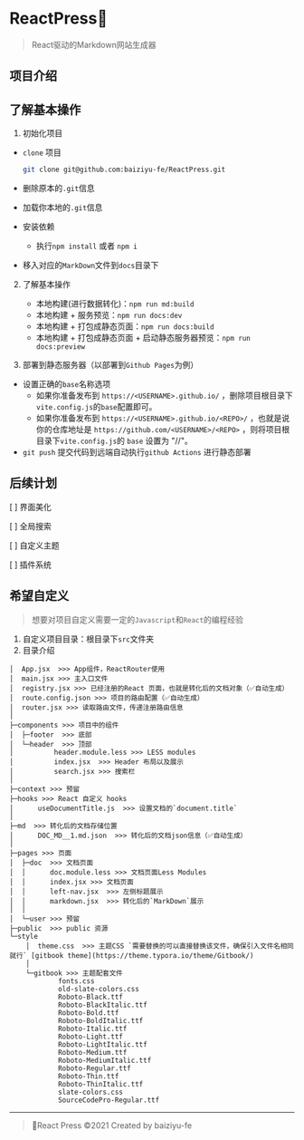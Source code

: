 # ReactPress📖

> React驱动的Markdown网站生成器

## 项目介绍

## 了解基本操作

1. 初始化项目

  - `clone` 项目

    ```bash
    git clone git@github.com:baiziyu-fe/ReactPress.git
    ```

  - 删除原本的`.git`信息
  
  - 加载你本地的`.git`信息
  
  - 安装依赖
    - 执行`npm install` 或者 `npm i`
  - 移入对应的`MarkDown`文件到`docs`目录下

2. 了解基本操作

    - 本地构建(进行数据转化)：`npm run md:build`
    - 本地构建 + 服务预览：`npm run docs:dev`
    - 本地构建 + 打包成静态页面：`npm run docs:build`
    - 本地构建 + 打包成静态页面 + 启动静态服务器预览：`npm run docs:preview`

3. 部署到静态服务器（以部署到`Github Pages`为例）
  - 设置正确的`base`名称选项
    - 如果你准备发布到 `https://<USERNAME>.github.io/` ，删除项目根目录下`vite.config.js`的`base`配置即可。
    - 如果你准备发布到 `https://<USERNAME>.github.io/<REPO>/` ，也就是说你的仓库地址是 `https://github.com/<USERNAME>/<REPO>` ，则将项目根目录下`vite.config.js`的 `base` 设置为 "/<REPO>/"。
  - `git push` 提交代码到远端自动执行`github Actions` 进行静态部署

## 后续计划

[ ] 界面美化

[ ] 全局搜索

[ ] 自定义主题

[ ] 插件系统

## 希望自定义

> 想要对项目自定义需要一定的`Javascript`和`React`的编程经验

1. 自定义项目目录：根目录下`src`文件夹
2. 目录介绍

```
│  App.jsx  >>> App组件，ReactRouter使用
│  main.jsx >>> 主入口文件
│  registry.jsx >>> 已经注册的React 页面，也就是转化后的文档对象（✅自动生成）
│  route.config.json >>> 项目的路由配置（✅自动生成）
│  router.jsx >>> 读取路由文件，传递注册路由信息
│
├─components >>> 项目中的组件
│  ├─footer  >>> 底部
│  └─header  >>> 顶部
│          header.module.less >>> LESS modules
│          index.jsx  >>> Header 布局以及展示
│          search.jsx >>> 搜索栏
│
├─context >>> 预留
├─hooks >>> React 自定义 hooks
│      useDocumentTitle.js  >>> 设置文档的`document.title`
│
├─md  >>> 转化后的文档存储位置
│      DOC_MD__1.md.json  >>> 转化后的文档json信息（✅自动生成）
│
├─pages >>> 页面
│  ├─doc  >>> 文档页面
│  │      doc.module.less >>> 文档页面Less Modules
│  │      index.jsx >>> 文档页面
│  │      left-nav.jsx  >>> 左侧标题展示
│  │      markdown.jsx  >>> 转化后的`MarkDown`展示
│  │
│  └─user >>> 预留
├─public  >>> public 资源
└─style
    │  theme.css  >>> 主题CSS `需要替换的可以直接替换该文件，确保引入文件名相同就行` [gitbook theme](https://theme.typora.io/theme/Gitbook/)
    │
    └─gitbook >>> 主题配套文件
            fonts.css
            old-slate-colors.css
            Roboto-Black.ttf
            Roboto-BlackItalic.ttf
            Roboto-Bold.ttf
            Roboto-BoldItalic.ttf
            Roboto-Italic.ttf
            Roboto-Light.ttf
            Roboto-LightItalic.ttf
            Roboto-Medium.ttf
            Roboto-MediumItalic.ttf
            Roboto-Regular.ttf
            Roboto-Thin.ttf
            Roboto-ThinItalic.ttf
            slate-colors.css
            SourceCodePro-Regular.ttf

```

---

> 🎯React Press ©2021 Created by baiziyu-fe